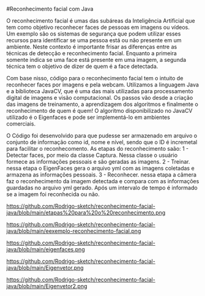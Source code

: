 #Reconhecimento facial com Java

O reconhecimento facial é umas das subáreas da Inteligência Artificial que tem como objetivo reconhecer faces de pessoas em imagens  ou vídeos. Um exemplo são os sistemas de segurança que podem utilizar  esses recursos para identificar se uma pessoa está ou não presente em um  ambiente. Neste contexto é importante frisar as diferenças entre as  técnicas de detecção e reconhecimento facial. Enquanto a primeira  somente indica se uma face está presente em uma imagem, a segunda  técnica tem o objetivo de dizer de quem é a face detectada.

Com base nisso, código para o reconhecimento facial tem o intuito de reconhecer faces por imagens e  pela webcam. Utilizamos a linguagem Java e a biblioteca JavaCV, que é  uma das mais utilizadas para processamento digital de  imagens e visão computacional. Os passos vão desde a criação das imagens de  treinamento, a aprendizagem dos algoritmos e finalmente o reconhecimento  de quem é quem! O algoritmo disponibilizado no JavaCV utilizado é o Eigenfaces e pode ser implementá-lo em ambientes comerciais.

O Código foi desenvolvido para que pudesse ser armazenado em arquivo o conjunto de informação como id, nome e nível, sendo que o ID é incremetal para facilitar o reconhecomento. As etapas do reconhecimento saão: 
1 - Detectar faces, por meio da classe Captura. Nessa classe o usuário formece as informações pessoais e são geradas as imagens.
2 - Treinar. nessa etapa o EigenFaces gera o arquivo yml com as imagens coletadas e armazena as informações pessoais.
3 - Reconhecer. nessa etapa a câmera faz o reconhecimento da imagem detectada e compara com as informações guardadas no arquivo yml gerado. Após um intervalo de tempo é informado se a imagem foi reconhecida ou não.

https://github.com/Rodrigo-sketch/reconhecimento-facial-java/blob/main/etapas%20para%20o%20reconhecimento.png

https://github.com/Rodrigo-sketch/reconhecimento-facial-java/blob/main/eexemplo-reconhecimento-facial.png

https://github.com/Rodrigo-sketch/reconhecimento-facial-java/blob/main/eigenfaces.png

https://github.com/Rodrigo-sketch/reconhecimento-facial-java/blob/main/Eigenvetor.png

https://github.com/Rodrigo-sketch/reconhecimento-facial-java/blob/main/Eigenvetor2.png
